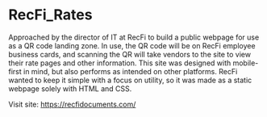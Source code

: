 ﻿# RecFi_Rates
Approached by the director of IT at RecFi to build a public webpage for use as a QR code landing zone. In use, the QR code will be on RecFi employee business cards, and scanning the QR will take vendors to the site to view their rate pages and other information. This site was designed with mobile-first in mind, but also performs as intended on other platforms. RecFi wanted to keep it simple with a focus on utility, so it was made as a static webpage solely with HTML and CSS.

Visit site: https://recfidocuments.com/
